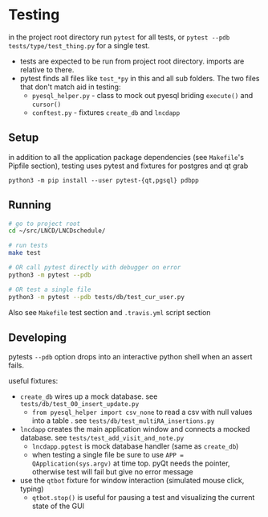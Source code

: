 # Testing

in the project root directory run `pytest` for all tests, or `pytest --pdb tests/type/test_thing.py` for a single test.

* tests are expected to be run from project root directory. imports are relative to there.
* pytest finds all files like `test_*py` in this and all sub folders. The two files that don't match aid in testing:
  * `pyesql_helper.py` - class to mock out pyesql briding `execute()` and `cursor()`
  * `conftest.py` - fixtures `create_db` and `lncdapp` 


## Setup
in addition to all the application package dependencies (see `Makefile`'s Pipfile section), testing uses pytest and fixtures for postgres and qt
grab

```
python3 -m pip install --user pytest-{qt,pgsql} pdbpp
```


## Running

```bash
# go to project root
cd ~/src/LNCD/LNCDschedule/

# run tests
make test

# OR call pytest directly with debugger on error
python3 -m pytest --pdb

# OR test a single file
python3 -m pytest --pdb tests/db/test_cur_user.py
```

Also see `Makefile` test section and `.travis.yml` script section 

## Developing

pytests `--pdb` option drops into an interactive python shell when an assert fails.

useful fixtures:
* `create_db` wires up a mock database. see `tests/db/test_00_insert_update.py`
  * `from pyesql_helper import csv_none` to read a csv with null values into a table . see `tests/db/test_multiRA_insertions.py`
* `lncdapp` creates the main application window and connects a mocked database. see `tests/test_add_visit_and_note.py`
  * `lncdapp.pgtest` is mock database handler (same as `create_db`)
  * when testing a single file be sure to use `APP = QApplication(sys.argv)` at time top. pyQt needs the pointer, otherwise test will fail but give no error message
* use the `qtbot` fixture for window interaction (simulated mouse click, typing)
  * `qtbot.stop()` is useful for pausing a test and visualizing the current state of the GUI
